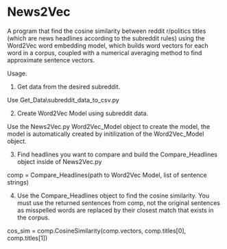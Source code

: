 # News2Vec
A program that find the cosine similarity between reddit r/politics titles (which are news headlines according to the subreddit rules) using the Word2Vec word embedding model, which builds word vectors for each word in a corpus, coupled with a numerical averaging method to find approximate sentence vectors.

Usage.

1. Get data from the desired subreddit.
  
  Use Get_Data\subreddit_data_to_csv.py
 
2. Create Word2Vec Model using subreddit data.
  
  Use the News2Vec.py Word2Vec_Model object to create the model, the model is automatically created by initilization of the Word2Vec_Model object.
  
3. Find headlines you want to compare and build the Compare_Headlines object inside of News2Vec.py
  
  comp = Compare_Headlines(path to Word2Vec Model, list of sentence strings)
  
4. Use the Compare_Headlines object to find the cosine similarity. You must use the returned sentences from comp, not the original sentences as misspelled words are replaced by their closest match that exists in the corpus.
  
  cos_sim = comp.CosineSimilarity(comp.vectors, comp.titles[0], comp.titles[1])
